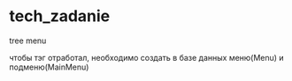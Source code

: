 # tech_zadanie
tree menu

чтобы тэг отработал, необходимо создать в базе данных меню(Menu) и подменю(MainMenu)
